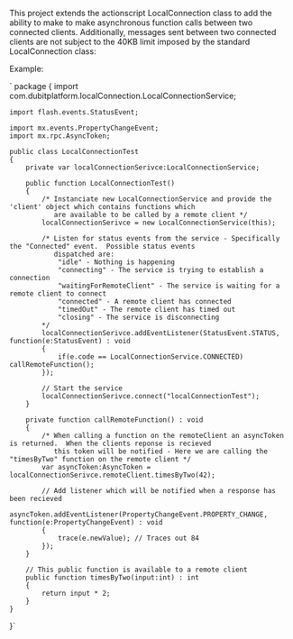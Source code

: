 ﻿This project extends the actionscript LocalConnection class to add the ability to make to make asynchronous function calls between two connected clients.  Additionally, messages sent between two connected clients are not subject to the 40KB limit imposed by the standard LocalConnection class:

Example:

`
package
{
        import com.dubitplatform.localConnection.LocalConnectionService;
	
	import flash.events.StatusEvent;
	
	import mx.events.PropertyChangeEvent;
	import mx.rpc.AsyncToken;

	public class LocalConnectionTest
	{
		private var localConnectionSerivce:LocalConnectionService;
		
		public function LocalConnectionTest()
		{
			/* Instanciate new LocalConnectionService and provide the 'client' object which contains functions which 
  		       are available to be called by a remote client */
			localConnectionSerivce = new LocalConnectionService(this);
			
			/* Listen for status events from the service - Specifically the "Connected" event.  Possible status events 
			   dispatched are:
				"idle" - Nothing is happening
				"connecting" - The service is trying to establish a connection
				"waitingForRemoteClient" - The service is waiting for a remote client to connect
				"connected" - A remote client has connected
				"timedOut" - The remote client has timed out
				"closing" - The service is disconnecting
			*/
			localConnectionSerivce.addEventListener(StatusEvent.STATUS, function(e:StatusEvent) : void
			{
				if(e.code == LocalConnectionService.CONNECTED) callRemoteFunction();
			});
			
			// Start the service
			localConnectionSerivce.connect("localConnectionTest");
		}
		
		private function callRemoteFunction() : void
		{
			/* When calling a function on the remoteClient an asyncToken is returned.  When the clients reponse is recieved
			   this token will be notified - Here we are calling the "timesByTwo" function on the remote client */
			var asyncToken:AsyncToken = localConnectionSerivce.remoteClient.timesByTwo(42);
			
			// Add listener which will be notified when a response has been recieved
			asyncToken.addEventListener(PropertyChangeEvent.PROPERTY_CHANGE, function(e:PropertyChangeEvent) : void
			{
				trace(e.newValue); // Traces out 84
			});
		}
		
		// This public function is available to a remote client
		public function timesByTwo(input:int) : int
		{
			return input * 2;
		}
	}
}`